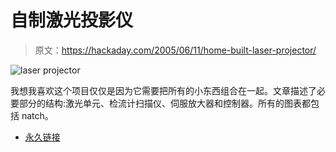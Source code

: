 # 自制激光投影仪

> 原文：<https://hackaday.com/2005/06/11/home-built-laser-projector/>

![laser projector](img/7a7d113e38f1d7be56cccb6f85ccce26.png)

我想我喜欢这个项目仅仅是因为它需要把所有的小东西组合在一起。文章描述了必要部分的结构:激光单元、检流计扫描仪、伺服放大器和控制器。所有的图表都包括 natch。

*   [永久链接](http://elm-chan.org/works/vlp/report_e.html)